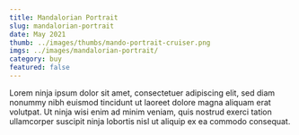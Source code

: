 ```yaml
---
title: Mandalorian Portrait
slug: mandalorian-portrait
date: May 2021
thumb: ../images/thumbs/mando-portrait-cruiser.png
imgs: ../images/mandalorian-portrait/
category: buy
featured: false
---
```


Lorem ninja ipsum dolor sit amet, consectetuer adipiscing elit, sed diam nonummy nibh euismod tincidunt ut laoreet dolore magna aliquam erat volutpat. Ut ninja wisi enim ad minim veniam, quis nostrud exerci tation ullamcorper suscipit ninja lobortis nisl ut aliquip ex ea commodo consequat.